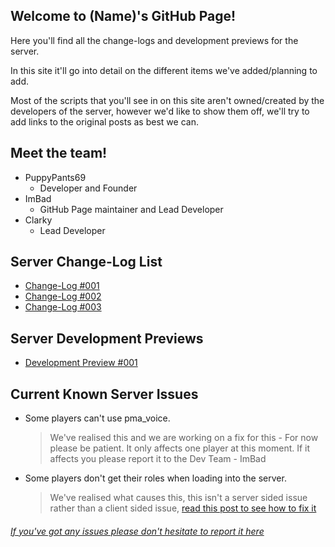 ## Welcome to (Name)'s GitHub Page!

Here you'll find all the change-logs and development previews for the server.

In this site it'll go into detail on the different items we've added/planning to add.

Most of the scripts that you'll see in on this site aren't owned/created by the developers of the server, however we'd like to show them off, we'll try to add links to the original posts as best we can.


## Meet the team!

- PuppyPants69
    - Developer and Founder
- ImBad
    - GitHub Page maintainer and Lead Developer
- Clarky
    - Lead Developer




## Server Change-Log List

- [Change-Log #001](https://namedeveloper.github.io/-name-website//changelog01.html)
- [Change-Log #002](https://namedeveloper.github.io/-name-website//changelog02.html)
- [Change-Log #003](https://namedeveloper.github.io/-name-website//changelog03.html)

## Server Development Previews

- [Development Preview #001](https://namedeveloper.github.io/-name-website//devpreview01.html)

## Current Known Server Issues

- Some players can't use pma_voice.
    > We've realised this and we are working on a fix for this - For now please be patient. It only affects one player at this moment. If it affects you please report it to the Dev Team - ImBad
- Some players don't get their roles when loading into the server.
    > We've realised what causes this, this isn't a server sided issue rather than a client sided issue, [read this post to see how to fix it](https://namedeveloper.github.io/-name-website//discordpermsfix.html)

###### [If you've got any issues please don't hesitate to report it here](https://github.com/NameDeveloper/-name-website/issues/new)
